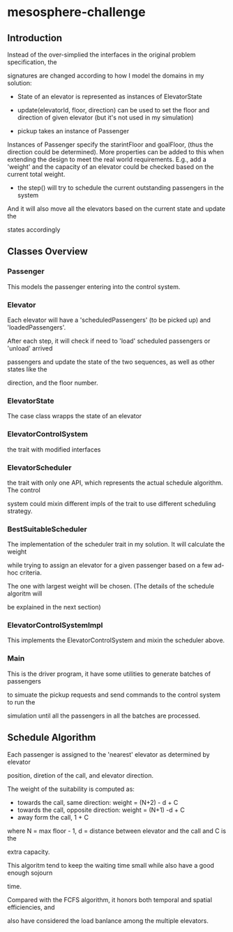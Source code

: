 # mesosphere-challenge

## Introduction

Instead of the over-simplied the interfaces in the original problem specification, the

signatures are changed according to how I model the domains in my solution:

* State of an elevator is represented as instances of ElevatorState

* update(elevatorId, floor, direction) can be used to set the floor and direction of
given elevator (but it's not used in my simulation)

* pickup takes an instance of Passenger

Instances of Passenger specify the starintFloor and goalFloor, (thus the direction
could be determined). More properties can be added to this when extending the design
to meet the real world requirements. E.g., add a 'weight' and the capacity of an
elevator could be checked based on the current total weight.

* the step() will try to schedule the current outstanding passengers in the system

And it will also move all the elevators based on the current state and update the

states accordingly

## Classes Overview

### Passenger

This models the passenger entering into the control system.

### Elevator

Each elevator will have a 'scheduledPassengers' (to be picked up) and 'loadedPassengers'.

After each step, it will check if need to 'load' scheduled passengers or 'unload' arrived

passengers and update the state of the two sequences, as well as other states like the

direction, and the floor number.

### ElevatorState

The case class wrapps the state of an elevator

### ElevatorControlSystem

the trait with modified interfaces

### ElevatorScheduler

the trait with only one API, which represents the actual schedule algorithm. The control

system could mixin different impls of the trait to use different scheduling strategy.

### BestSuitableScheduler

The implementation of the scheduler trait in my solution. It will calculate the weight

while trying to assign an elevator for a given passenger based on a few ad-hoc criteria.

The one with largest weight will be chosen. (The details of the schedule algoritm will

be explained in the next section)

### ElevatorControlSystemImpl

This implements the ElevatorControlSystem and mixin the scheduler above.

### Main

This is the driver program, it have some utilities to generate batches of passengers

to simuate the pickup requests and send commands to the control system to run the 

simulation until all the passengers in all the batches are processed.

## Schedule Algorithm

Each passenger is assigned to the 'nearest' elevator as determined by elevator

position, diretion of the call, and elevator direction.

The weight of the suitability is computed as:

* towards the call, same direction: weight = (N+2) - d + C
* towards the call, opposite direction: weight = (N+1) -d + C
* away form the call, 1 + C

where N = max floor - 1, d = distance between elevator and the call and C is the

extra capacity.

This algoritm tend to keep the waiting time small while also have a good enough sojourn

time.

Compared with the FCFS algorithm, it honors both temporal and spatial efficiencies, and

also have considered the load banlance among the multiple elevators.
